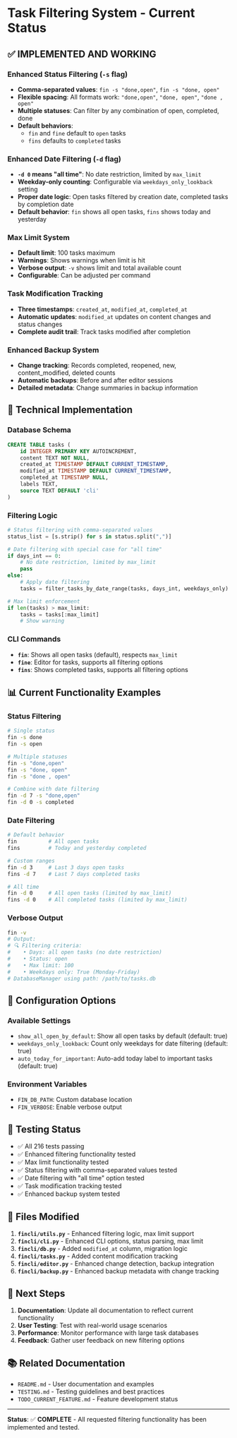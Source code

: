 # Task Filtering System - Current Status

## ✅ **IMPLEMENTED AND WORKING**

### Enhanced Status Filtering (`-s` flag)
- **Comma-separated values**: `fin -s "done,open"`, `fin -s "done, open"`
- **Flexible spacing**: All formats work: `"done,open"`, `"done, open"`, `"done , open"`
- **Multiple statuses**: Can filter by any combination of open, completed, done
- **Default behaviors**: 
  - `fin` and `fine` default to `open` tasks
  - `fins` defaults to `completed` tasks

### Enhanced Date Filtering (`-d` flag)
- **`-d 0` means "all time"**: No date restriction, limited by `max_limit`
- **Weekday-only counting**: Configurable via `weekdays_only_lookback` setting
- **Proper date logic**: Open tasks filtered by creation date, completed tasks by completion date
- **Default behavior**: `fin` shows all open tasks, `fins` shows today and yesterday

### Max Limit System
- **Default limit**: 100 tasks maximum
- **Warnings**: Shows warnings when limit is hit
- **Verbose output**: `-v` shows limit and total available count
- **Configurable**: Can be adjusted per command

### Task Modification Tracking
- **Three timestamps**: `created_at`, `modified_at`, `completed_at`
- **Automatic updates**: `modified_at` updates on content changes and status changes
- **Complete audit trail**: Track tasks modified after completion

### Enhanced Backup System
- **Change tracking**: Records completed, reopened, new, content_modified, deleted counts
- **Automatic backups**: Before and after editor sessions
- **Detailed metadata**: Change summaries in backup information

## 🔧 **Technical Implementation**

### Database Schema
```sql
CREATE TABLE tasks (
    id INTEGER PRIMARY KEY AUTOINCREMENT,
    content TEXT NOT NULL,
    created_at TIMESTAMP DEFAULT CURRENT_TIMESTAMP,
    modified_at TIMESTAMP DEFAULT CURRENT_TIMESTAMP,
    completed_at TIMESTAMP NULL,
    labels TEXT,
    source TEXT DEFAULT 'cli'
)
```

### Filtering Logic
```python
# Status filtering with comma-separated values
status_list = [s.strip() for s in status.split(",")]

# Date filtering with special case for "all time"
if days_int == 0:
    # No date restriction, limited by max_limit
    pass
else:
    # Apply date filtering
    tasks = filter_tasks_by_date_range(tasks, days_int, weekdays_only)

# Max limit enforcement
if len(tasks) > max_limit:
    tasks = tasks[:max_limit]
    # Show warning
```

### CLI Commands
- **`fin`**: Shows all open tasks (default), respects `max_limit`
- **`fine`**: Editor for tasks, supports all filtering options
- **`fins`**: Shows completed tasks, supports all filtering options

## 📊 **Current Functionality Examples**

### Status Filtering
```bash
# Single status
fin -s done
fin -s open

# Multiple statuses
fin -s "done,open"
fin -s "done, open"
fin -s "done , open"

# Combine with date filtering
fin -d 7 -s "done,open"
fin -d 0 -s completed
```

### Date Filtering
```bash
# Default behavior
fin          # All open tasks
fins         # Today and yesterday completed

# Custom ranges
fin -d 3     # Last 3 days open tasks
fins -d 7    # Last 7 days completed tasks

# All time
fin -d 0     # All open tasks (limited by max_limit)
fins -d 0    # All completed tasks (limited by max_limit)
```

### Verbose Output
```bash
fin -v
# Output:
# 🔍 Filtering criteria:
#    • Days: all open tasks (no date restriction)
#    • Status: open
#    • Max limit: 100
#    • Weekdays only: True (Monday-Friday)
# DatabaseManager using path: /path/to/tasks.db
```

## 🎯 **Configuration Options**

### Available Settings
- `show_all_open_by_default`: Show all open tasks by default (default: true)
- `weekdays_only_lookback`: Count only weekdays for date filtering (default: true)
- `auto_today_for_important`: Auto-add today label to important tasks (default: true)

### Environment Variables
- `FIN_DB_PATH`: Custom database location
- `FIN_VERBOSE`: Enable verbose output

## 🧪 **Testing Status**
- ✅ All 216 tests passing
- ✅ Enhanced filtering functionality tested
- ✅ Max limit functionality tested
- ✅ Status filtering with comma-separated values tested
- ✅ Date filtering with "all time" option tested
- ✅ Task modification tracking tested
- ✅ Enhanced backup system tested

## 📝 **Files Modified**
1. **`fincli/utils.py`** - Enhanced filtering logic, max limit support
2. **`fincli/cli.py`** - Enhanced CLI options, status parsing, max limit
3. **`fincli/db.py`** - Added `modified_at` column, migration logic
4. **`fincli/tasks.py`** - Added content modification tracking
5. **`fincli/editor.py`** - Enhanced change detection, backup integration
6. **`fincli/backup.py`** - Enhanced backup metadata with change tracking

## 🚀 **Next Steps**
1. **Documentation**: Update all documentation to reflect current functionality
2. **User Testing**: Test with real-world usage scenarios
3. **Performance**: Monitor performance with large task databases
4. **Feedback**: Gather user feedback on new filtering options

## 📚 **Related Documentation**
- `README.md` - User documentation and examples
- `TESTING.md` - Testing guidelines and best practices
- `TODO_CURRENT_FEATURE.md` - Feature development status

---

**Status**: ✅ **COMPLETE** - All requested filtering functionality has been implemented and tested. 